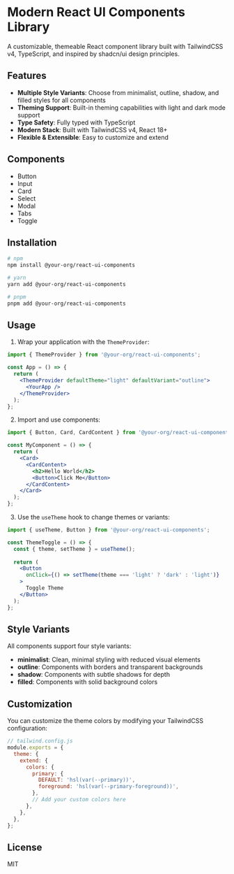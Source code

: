 
# Modern React UI Components Library

A customizable, themeable React component library built with TailwindCSS v4, TypeScript, and inspired by shadcn/ui design principles.

## Features

- **Multiple Style Variants**: Choose from minimalist, outline, shadow, and filled styles for all components
- **Theming Support**: Built-in theming capabilities with light and dark mode support
- **Type Safety**: Fully typed with TypeScript
- **Modern Stack**: Built with TailwindCSS v4, React 18+
- **Flexible & Extensible**: Easy to customize and extend

## Components

- Button
- Input
- Card
- Select
- Modal
- Tabs
- Toggle

## Installation

```bash
# npm
npm install @your-org/react-ui-components

# yarn
yarn add @your-org/react-ui-components

# pnpm
pnpm add @your-org/react-ui-components
```

## Usage

1. Wrap your application with the `ThemeProvider`:

```jsx
import { ThemeProvider } from '@your-org/react-ui-components';

const App = () => {
  return (
    <ThemeProvider defaultTheme="light" defaultVariant="outline">
      <YourApp />
    </ThemeProvider>
  );
};
```

2. Import and use components:

```jsx
import { Button, Card, CardContent } from '@your-org/react-ui-components';

const MyComponent = () => {
  return (
    <Card>
      <CardContent>
        <h2>Hello World</h2>
        <Button>Click Me</Button>
      </CardContent>
    </Card>
  );
};
```

3. Use the `useTheme` hook to change themes or variants:

```jsx
import { useTheme, Button } from '@your-org/react-ui-components';

const ThemeToggle = () => {
  const { theme, setTheme } = useTheme();
  
  return (
    <Button 
      onClick={() => setTheme(theme === 'light' ? 'dark' : 'light')}
    >
      Toggle Theme
    </Button>
  );
};
```

## Style Variants

All components support four style variants:

- **minimalist**: Clean, minimal styling with reduced visual elements
- **outline**: Components with borders and transparent backgrounds
- **shadow**: Components with subtle shadows for depth
- **filled**: Components with solid background colors

## Customization

You can customize the theme colors by modifying your TailwindCSS configuration:

```js
// tailwind.config.js
module.exports = {
  theme: {
    extend: {
      colors: {
        primary: {
          DEFAULT: 'hsl(var(--primary))',
          foreground: 'hsl(var(--primary-foreground))',
        },
        // Add your custom colors here
      },
    },
  },
};
```

## License

MIT
